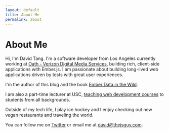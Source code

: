 ```yaml
---
layout: default
title: About Me
permalink: about
---
```

# About Me

Hi, I'm David Tang. I'm a software developer from Los Angeles currently working at [Oath - Verizon Digital Media Services](https://www.oath.com), building rich, client-side applications with Ember.js. I am passionate about building long-lived web applications driven by tests with great user experiences.

I'm the author of this blog and the book [Ember Data in the Wild](https://leanpub.com/emberdatainthewild).

I am also a part-time lecturer at USC, [teaching web development courses](/teaching) to students from all backgrounds.

Outside of my tech life, I play ice hockey and I enjoy checking out new vegan restaurants and traveling the world.

You can follow me on [Twitter](https://twitter.com/iamdtang) or email me at <a href="mailto:david@thejsguy.com">david@thejsguy.com</a>.
